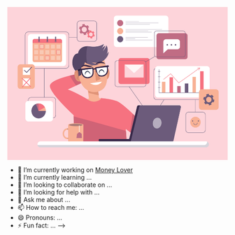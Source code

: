 <a href="http://tuyenvq.com" style="padding-bottom: '.3em'; border-bottom: 1px solid #eaecef;"></a>
<img align="center" src="https://github.com/TuyenGa/TuyenGa/blob/master/3392268.jpg" alt="Illustration of  tuyenga bubbles in background" width=1000px height=350px/>




- 🔭 I’m currently working on <a href="https://moneylover.vn/">Money Lover</a>
- 🌱 I’m currently learning ...
- 👯 I’m looking to collaborate on ...
- 🤔 I’m looking for help with ...
- 💬 Ask me about ...
- 📫 How to reach me: ...
- 😄 Pronouns: ...
- ⚡ Fun fact: ...
-->
